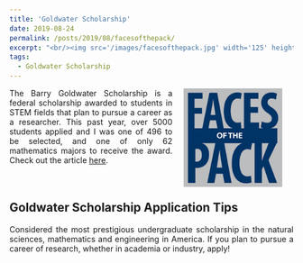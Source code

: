 ```yaml
---
title: 'Goldwater Scholarship'
date: 2019-08-24
permalink: /posts/2019/08/facesofthepack/
excerpt: "<br/><img src='/images/facesofthepack.jpg' width='125' height='125' align='left' hspace='15'> <br> I was recently featured in NevadaToday for receiving the Barry Goldwater Scholarship. Check out the article and my tips for applying for this prestigious honor."
tags:
  - Goldwater Scholarship
---
```

<div align="justify">
<p align="center">
  <img width="175" height="175" src="/images/facesofthepack.jpg" align="right" hspace="20">
</p>

The Barry Goldwater Scholarship is a federal scholarship awarded to students in STEM fields that plan to pursue a career as a researcher. This past year, over 5000 students applied and I was one of 496 to be selected, and one of only 62 mathematics majors to receive the award. Check out the article <a href="https://www.unr.edu/nevada-today/news/2019/faces-of-the-pack-guglielmo-panelli">here</a>.
<br>
<br>
<br>

<h2>Goldwater Scholarship Application Tips</h2>
Considered the most prestigious undergraduate scholarship in the natural sciences, mathematics and engineering in America. If you plan to pursue a career of research, whether in academia or industry, apply! 
</div>